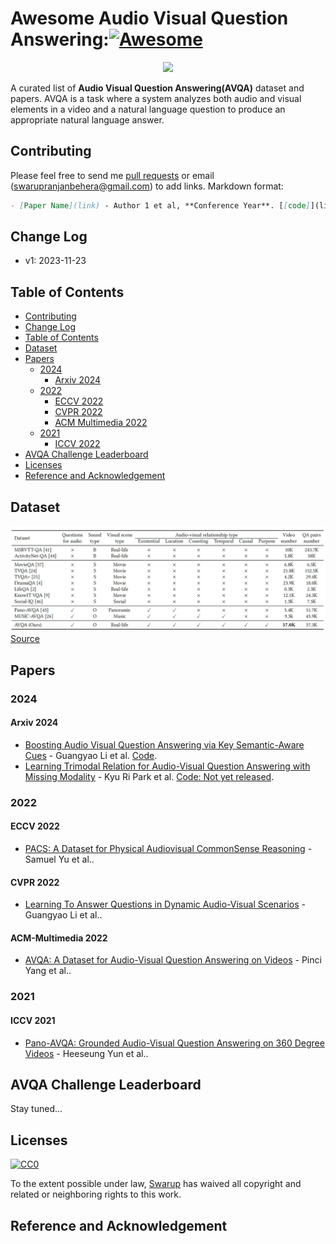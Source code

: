 # Awesome Audio Visual Question Answering:[![Awesome](https://awesome.re/badge.svg)](https://awesome.re)

<p align="center">
  <img width="250" src="https://camo.githubusercontent.com/1131548cf666e1150ebd2a52f44776d539f06324/68747470733a2f2f63646e2e7261776769742e636f6d2f73696e647265736f726875732f617765736f6d652f6d61737465722f6d656469612f6c6f676f2e737667" "Awesome!">
</p>

A curated list of **Audio Visual Question Answering(AVQA)** dataset and papers. AVQA is a task where a system analyzes both audio and visual elements in a video and a natural language question to produce an appropriate natural language answer.

## Contributing
Please feel free to send me [pull requests](https://github.com/swarupbehera/awesome-audio-visual-question-answering/pulls) or email (swarupranjanbehera@gmail.com) to add links.
Markdown format:

```markdown
- [Paper Name](link) - Author 1 et al, **Conference Year**. [[code]](link)
```

## Change Log

- v1: 2023-11-23

## Table of Contents
  * [Contributing](#contributing)
  * [Change Log](#change-log)
  * [Table of Contents](#table-of-contents)
  * [Dataset](#Dataset)
  * [Papers](#papers)
     * [2024](#2024)
        - [Arxiv 2024](#Arxiv-2024)
     * [2022](#2022)
        - [ECCV 2022](#ECCV-2022)
        - [CVPR 2022](#CVPR-2022)
        - [ACM Multimedia 2022](#ACM-Multimedia-2022)
    * [2021](#2021)
        - [ICCV 2022](#ICCV-2022)
  * [AVQA Challenge Leaderboard](#avqa-challenge-leaderboard)
  * [Licenses](#licenses)
  * [Reference and Acknowledgement](#reference-and-acknowledgement)

## Dataset
![AVQA Dataset Comparison](DC.png?raw=true "AVQA Dataset Comparison")
[Source](http://mn.cs.tsinghua.edu.cn/avqa/)
<!-- | Dataset | Number of Audios | Duration (hours) | Maximum Duration (seconds) | Average Duration (seconds) | Question-Answer Source | Language | Number of Questions | Number of Answers | Training Set Size | Validation Set Size | Test Set Size |
|---------|-----------------|------------------|----------------------------|----------------------------|-----------------------|----------|---------------------|-------------------|-------------------|---------------------|----------------|
| [ClothoAQA](https://zenodo.org/record/6473207) | 1991 | 12.44 | 30 | 21 | Crowdsourced | English | 9153 | 830 | 1174 | 344 | 473 |
| [CLEAR](https://ieee-dataport.org/open-access/clear-dataset-compositional-language-and-elementary-acoustic-reasoning) | 50000 | 3.12 | 0.4 | 0.25 | Programmatically Generated | English | 130957 | 47 | 35000 | 7500 | 7500 |
| [DAQA](https://github.com/facebookresearch/daqa) | 100000 | 2244.4 | 178.2 | 80.8 | Programmatically Generated | English | 599294 | 36 | 80000 | 10000 | 10000 | -->

## Papers

### 2024

#### Arxiv 2024
- [Boosting Audio Visual Question Answering via Key Semantic-Aware Cues](https://arxiv.org/pdf/2407.20693v1) - Guangyao Li et al. [Code](https://github.com/gewu-lab/tspm).
- [Learning Trimodal Relation for Audio-Visual Question Answering with Missing Modality](https://arxiv.org/pdf/2407.16171v1) - Kyu Ri Park et al. [Code: Not yet released](https://github.com/visualaikhu/missing-avqa).

### 2022

#### ECCV 2022
- [PACS: A Dataset for Physical Audiovisual CommonSense Reasoning](https://www.ecva.net/papers/eccv_2022/papers_ECCV/papers/136970286.pdf) - Samuel Yu et al..

#### CVPR 2022
- [Learning To Answer Questions in Dynamic Audio-Visual Scenarios](https://openaccess.thecvf.com/content/CVPR2022/papers/Li_Learning_To_Answer_Questions_in_Dynamic_Audio-Visual_Scenarios_CVPR_2022_paper.pdf) - Guangyao Li et al..

#### ACM-Multimedia 2022
- [AVQA: A Dataset for Audio-Visual Question Answering on Videos](https://dl.acm.org/doi/pdf/10.1145/3503161.3548291) - Pinci Yang et al..

### 2021

#### ICCV 2021
- [Pano-AVQA: Grounded Audio-Visual Question Answering on 360 Degree Videos](https://openaccess.thecvf.com/content/ICCV2021/papers/Yun_Pano-AVQA_Grounded_Audio-Visual_Question_Answering_on_360deg_Videos_ICCV_2021_paper.pdf) - Heeseung Yun et al..

## AVQA Challenge Leaderboard
Stay tuned...

## Licenses

[![CC0](http://i.creativecommons.org/p/zero/1.0/88x31.png)](http://creativecommons.org/publicdomain/zero/1.0/)

To the extent possible under law, [Swarup](https://github.com/swarupbehera/) has waived all copyright and related or neighboring rights to this work.

## Reference and Acknowledgement

